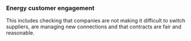 ###  Energy customer engagement

This includes checking that companies are not making it difficult to switch
suppliers, are managing new connections and that contracts are fair and
reasonable.
